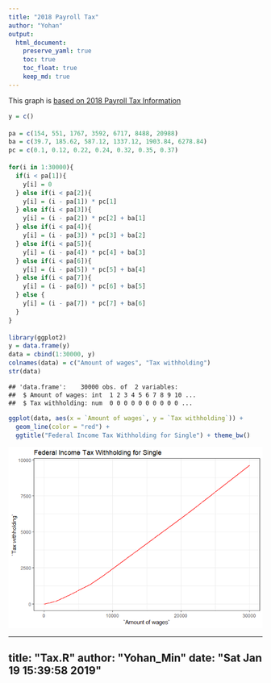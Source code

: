 ```yaml
---
title: "2018 Payroll Tax"
author: "Yohan"
output:
  html_document:
    preserve_yaml: true
    toc: true
    toc_float: true
    keep_md: true
---
```

This graph is [based on 2018 Payroll Tax Information](https://isc.uw.edu/wp-content/uploads/2018/01/Payroll-Tax-Information-2018.pdf)


```r
y = c()

pa = c(154, 551, 1767, 3592, 6717, 8488, 20988)
ba = c(39.7, 185.62, 587.12, 1337.12, 1903.84, 6278.84)
pc = c(0.1, 0.12, 0.22, 0.24, 0.32, 0.35, 0.37)

for(i in 1:30000){
  if(i < pa[1]){
    y[i] = 0
  } else if(i < pa[2]){
    y[i] = (i - pa[1]) * pc[1]
  } else if(i < pa[3]){
    y[i] = (i - pa[2]) * pc[2] + ba[1]
  } else if(i < pa[4]){
    y[i] = (i - pa[3]) * pc[3] + ba[2]
  } else if(i < pa[5]){
    y[i] = (i - pa[4]) * pc[4] + ba[3]
  } else if(i < pa[6]){
    y[i] = (i - pa[5]) * pc[5] + ba[4]
  } else if(i < pa[7]){
    y[i] = (i - pa[6]) * pc[6] + ba[5]
  } else {
    y[i] = (i - pa[7]) * pc[7] + ba[6]
  }
}

library(ggplot2)
y = data.frame(y)
data = cbind(1:30000, y)
colnames(data) = c("Amount of wages", "Tax withholding")
str(data)
```

```
## 'data.frame':	30000 obs. of  2 variables:
##  $ Amount of wages: int  1 2 3 4 5 6 7 8 9 10 ...
##  $ Tax withholding: num  0 0 0 0 0 0 0 0 0 0 ...
```

```r
ggplot(data, aes(x = `Amount of wages`, y = `Tax withholding`)) +
  geom_line(color = "red") +
  ggtitle("Federal Income Tax Withholding for Single") + theme_bw()
```

![](Tax_files/figure-html/unnamed-chunk-1-1.png)<!-- -->


---
title: "Tax.R"
author: "Yohan_Min"
date: "Sat Jan 19 15:39:58 2019"
---
